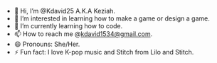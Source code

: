 - 👋 Hi, I’m @Kdavid25 A.K.A Keziah.
- 👀 I’m interested in learning how to make a game or design a game.
- 🌱 I’m currently learning how to code.
- 📫 How to reach me @kdavid1534@gmail.com.
- 😄 Pronouns: She/Her.
- ⚡ Fun fact: I love K-pop music and Stitch from Lilo and Stitch.

<!---
Kdavid25/Kdavid25 is a ✨ special ✨ repository because its `README.md` (this file) appears on your GitHub profile.
You can click the Preview link to take a look at your changes.
--->
